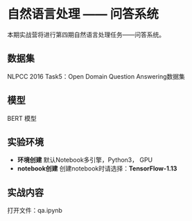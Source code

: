   # 自然语言处理 —— 问答系统
  
  本期实战营将进行第四期自然语言处理任务——问答系统。
  

  ## 数据集
  
  NLPCC 2016 Task5：Open Domain Question Answering数据集
  
  ## 模型
  
  BERT 模型
  
  ## 实验环境

  - **环境创建**
  默认Notebook多引擎，Python3， GPU
  - **notebook创建**
  创建notebook时请选择：**TensorFlow-1.13**
  
  ## 实战内容
  
打开文件：qa.ipynb
